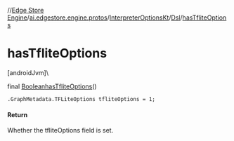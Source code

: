 //[Edge Store Engine](../../../../index.md)/[ai.edgestore.engine.protos](../../index.md)/[InterpreterOptionsKt](../index.md)/[Dsl](index.md)/[hasTfliteOptions](has-tflite-options.md)

# hasTfliteOptions

[androidJvm]\

final [Boolean](https://developer.android.com/reference/kotlin/java/lang/Boolean.html)[hasTfliteOptions](has-tflite-options.md)()

<code>.GraphMetadata.TFLiteOptions tfliteOptions = 1;</code>

#### Return

Whether the tfliteOptions field is set.
